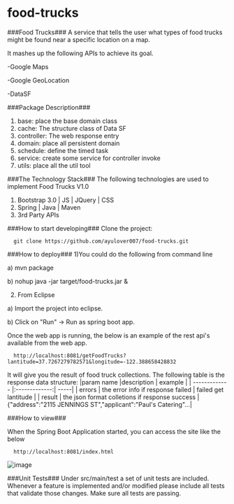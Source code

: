 # food-trucks

###Food Trucks###
A service that tells the user what types of food trucks might be found near a specific location on a map.

It mashes up the following APIs to achieve its goal.

-Google Maps

-Google GeoLocation

-DataSF

###Package Description###
<ol>
<li>base: place the base domain class </li>
<li>cache: The structure class of Data SF</li>
<li>controller: The web response entry</li>
<li>domain: place all persistent domain</li>
<li>schedule: define the timed task</li>
<li>service: create some service for controller invoke</li>
<li>utils: place all the util tool</li>
</ol>

###The Technology Stack###
The following technologies are used to implement Food Trucks V1.0

<ol>
<li>Bootstrap 3.0 | JS | JQuery | CSS </li>
<li>Spring | Java | Maven</li>
<li>3rd Party APIs</li>
</ol>

###How to start developing###
Clone the project:

```
  git clone https://github.com/ayulover007/food-trucks.git
```

###How to deploy###
1)You could do the following from command line

  a) mvn package 
  
  b) nohup java -jar target/food-trucks.jar &
  
2) From Eclipse 

  a) Import the project into eclipse. 
  
  b) Click on "Run" -> Run as spring boot app.

Once the web app is running, the below is an example of the rest api's available from the web app.

```
  http://localhost:8081/getFoodTrucks?lantitude=37.7267279782571&longitude=-122.388658428832
```
It will give you the result of food truck collections. The following table is the response data structure:
|param name     |description    | example  |
| ------------- |:-------------:| -----|
| errors        | the error info if response failed | failed get lantitude |
| result      | the json format colletions if response success      |  {"address":"2115 JENNINGS ST","applicant":"Paul's Catering"...|
  
###How to view###

When the Spring Boot Application started, you can access the site like the below
```
  http://localhost:8081/index.html
```
 ![image](http://www.ttail.cn/page.jpg)

###Unit Tests###
Under src/main/test a set of unit tests are included. Whenever a feature is implemented and/or modified please include all tests that validate those changes. Make sure all tests are passing.

